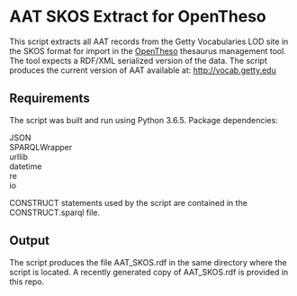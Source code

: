 # AAT SKOS Extract for OpenTheso

This script extracts all AAT records from the Getty Vocabularies LOD site in the SKOS format for import in the [OpenTheso](https://github.com/miledrousset/opentheso) thesaurus management tool. The tool expects a RDF/XML serialized version of the data. The script produces the current version of AAT available at: http://vocab.getty.edu

## Requirements

The script was built and run using Python 3.6.5. Package dependencies:

JSON\
SPARQLWrapper\
urllib\
datetime\
re\
io

CONSTRUCT statements used by the script are contained in the CONSTRUCT.sparql file.

## Output

The script produces the file AAT_SKOS.rdf in the same directory where the script is located. A recently generated copy of AAT_SKOS.rdf is provided in this repo.
